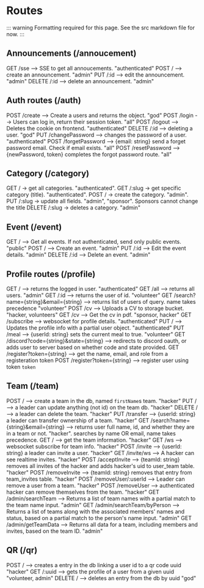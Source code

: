 # Routes

::: warning
Formatting required for this page. See the src markdown file for now.
:::

## Announcements (/annoucement)

GET /sse --> SSE to get all annoucements. "authenticated"
POST / --> create an announcement. "admin"
PUT /:id --> edit the announcement. "admin"
DELETE /:id --> delete an announcement. "admin"

## Auth routes (/auth)

POST /create --> Create a users and returns the object. "god"
POST /login --> Users can log in, return their session token. "all"
POST /logout --> Deletes the cookie on frontend. "authenticated"
DELETE /:id --> deleting a user. "god"
PUT /changePassword --> changes the password of a user. "authenticated"
POST /forgetPassword --> {email: string} send a forget password email. Check if email exists. "all"
POST /resetPassword --> {newPassword, token} completes the forgot password route. "all"

## Category (/category)

GET / -> get all categories. "authenticated".
GET /:slug -> get specific category (title). "authenticated".
POST / -> create the category. "admin".
PUT /:slug -> update all fields. "admin", "sponsor". Sponsors cannot change the title
DELETE /:slug -> deletes a category. "admin"

## Event (/event)

GET / --> Get all events. If not authenticated, send only public events. "public"
POST / --> Create an event. "admin"
PUT /:id --> Edit the event details. "admin"
DELETE /:id --> Delete an event. "admin"

## Profile routes (/profile)

GET / --> returns the logged in user. "authenticated"
GET /all --> returns all users. "admin"
GET /:id --> returns the user of id. "volunteer"
GET /search?name={string}&email={string} --> returns list of users of query. name takes precedence "volunteer"
POST /cv --> Uploads a CV to storage bucket. "hacker, volunteers"
GET /cv --> Get the cv in pdf. "sponsor, hacker"
GET /subscribe --> websocket for profile details. "authenticated"
PUT / --> Updates the profile info with a partial user object. "authenticated"
PUT /meal --> {userId: string} sets the current meal to true. "volunteer"
GET /discord?code={string}&state={string} --> redirects to discord oauth, or adds user to server based on whether code and state provided.
GET /register?token={string} --> get the name, email, and role from a registeration token
POST /register?token={string} --> register user using token `token`

## Team (/team)

POST / --> create a team in the db, named `firstName`s team. "hacker"
PUT / --> a leader can update anything (not id) on the team db. "hacker"
DELETE / --> a leader can delete the team. "hacker"
PUT /transfer --> {userId: string} a leader can transfer ownership of a team. "hacker"
GET /search?name={string}&email={string} --> returns user full name, id, and whether they are in a team or not. "hacker". searches by name OR email, name takes precedence.
GET / --> get the team information. "hacker"
GET /ws --> websocket subscribe for team info. "hacker"
POST /invite --> {userId: string} a leader can invite a user. "hacker"
GET /invite/ws --> A hacker can see realtime invites. "hacker"
POST /acceptInvite --> {teamId: string} removes all invites of the hacker and adds hacker's uid to user_team table. "hacker"
POST /removeInvite --> {teamId: string} removes that entry from team_invites table. "hacker"
POST /removeUser/:userId --> Leader can remove a user from a team. "hacker"
POST /removeUser --> authenticated hacker can remove themselves from the team. "hacker"
GET /admin/searchTeam --> Returns a list of team names with a partial match to the team name input. "admin"
GET /admin/searchTeam/byPerson --> Returns a list of teams along with the associated members' names and status, based on a partial match to the person's name input. "admin"
GET /admin/getTeamData --> Returns all data for a team, including members and invites, based on the team ID. "admin"

## QR (/qr)

POST / --> creates a entry in the db linking a user id to a qr code uuid "hacker"
GET /:uuid --> gets the profile of a user from a given uuid "volunteer, admin"
DELETE / --> deletes an entry from the db by uuid "god"
